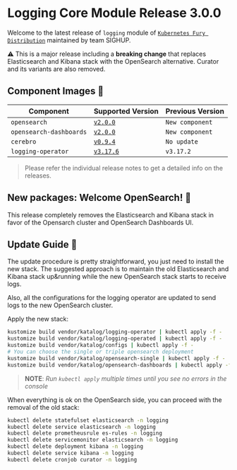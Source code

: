 # Logging Core Module Release 3.0.0

Welcome to the latest release of `logging` module of [`Kubernetes Fury
Distribution`](https://github.com/sighupio/fury-distribution) maintained by team
SIGHUP.

⚠️ This is a major release including a **breaking change** that replaces Elasticsearch and Kibana stack with the OpenSearch alternative.
Curator and its variants are also removed.

## Component Images 🚢

| Component                | Supported Version                                                                                      | Previous Version |
|--------------------------|--------------------------------------------------------------------------------------------------------|------------------|
| `opensearch`             | [`v2.0.0`](https://github.com/opensearch-project/OpenSearch/releases/tag/2.0.0)                        | `New component`  |
| `opensearch-dashboards`  | [`v2.0.0`](https://github.com/opensearch-project/OpenSearch-Dashboards/releases/tag/2.0.0)             | `New component`  |
| `cerebro`                | [`v0.9.4`](https://github.com/lmenezes/cerebro/releases/tag/v0.9.4)                                    | `No update`      |
| `logging-operator`       | [`v3.17.6`](https://github.com/banzaicloud/logging-operator/releases/tag/3.17.6)                       | `v3.17.2`        |

> Please refer the individual release notes to get a detailed info on the
> releases.

## New packages: Welcome OpenSearch! 📕

This release completely removes the Elasticsearch and Kibana stack in favor of the Opensarch cluster and OpenSearch Dashboards UI.

## Update Guide 🦮

The update procedure is pretty straightforward, you just need to install the new stack.
The suggested approach is to maintain the old Elasticsearch and Kibana stack up&running while the new OpenSearch stack
starts to receive logs.

Also, all the configurations for the logging operator are updated to send logs to the new OpenSearch cluster.

Apply the new stack:

```bash
kustomize build vendor/katalog/logging-operator | kubectl apply -f -
kustomize build vendor/katalog/logging-operated | kubectl apply -f -
kustomize build vendor/katalog/configs | kubectl apply -f -
# You can choose the single or triple opensearch deployment
kustomize build vendor/katalog/opensearch-single | kubectl apply -f -
kustomize build vendor/katalog/opensearch-dashboards | kubectl apply -f -
```

> **NOTE**: *Run `kubectl apply` multiple times until you see no errors in the console*

When everything is ok on the OpenSearch side, you can proceed with the removal of the old stack:

```bash
kubectl delete statefulset elasticsearch -n logging
kubectl delete service elasticsearch -n logging
kubectl delete prometheusrule es-rules -n logging
kubectl delete servicemonitor elasticsearch -n logging
kubectl delete deployment kibana -n logging
kubectl delete service kibana -n logging
kubectl delete cronjob curator -n logging
```

<!-- Links -->







